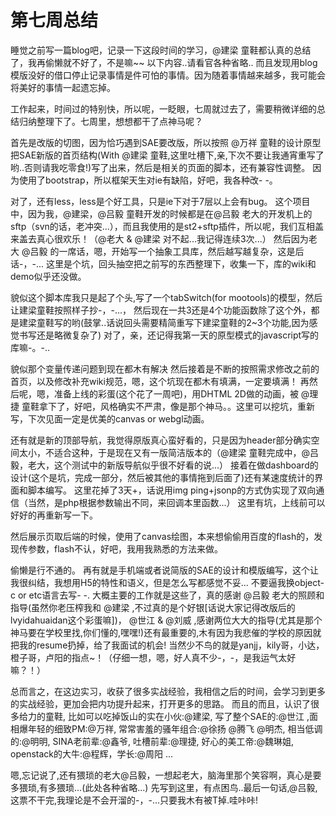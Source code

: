 # 第七周总结

睡觉之前写一篇blog吧，记录一下这段时间的学习，@建梁 童鞋都认真的总结了，我再偷懒就不好了，不是嘛~~ 以下内容..请看官各种省略.. 而且发现用blog模版没好的借口停止记录事情是件可怕的事情。因为随着事情越来越多，我可能会将美好的事情一起遗忘掉。

工作起来，时间过的特别快，所以呢，一眨眼，七周就过去了，需要稍微详细的总结归纳整理下了。七周里，想想都干了点神马呢？ 

首先是改版的切图，因为恰巧遇到SAE要改版，所以按照 @万祥 童鞋的设计原型把SAE新版的首页结构(With @建梁 童鞋,这里吐槽下,亲,下次不要让我通宵重写了哟..否则请我吃零食!)写了出来，然后是相关的页面的脚本，还有兼容性调整。 因为使用了bootstrap，所以框架天生对ie有缺陷，好吧，我各种改- -。

对了，还有less，less是个好工具，只是ie下对于7层以上会有bug。 这个项目中，因为我，@建梁，@吕毅 童鞋开发的时候都是在@吕毅 老大的开发机上的sftp（svn的话，老冲突...），而且我使用的是st2+sftp插件，所以呢，我们互相盖来盖去真心很欢乐！（@老大 & @建梁 对不起...我记得连续3次...） 然后因为老大 @吕毅 的一席话，嗯，开始写一个抽象工具库，然后越写越复杂，这是后话-，-... 这里是个坑，回头抽空把之前写的东西整理下，收集一下，库的wiki和demo似乎还没做。 

貌似这个脚本库我只是起了个头,写了一个tabSwitch(for mootools)的模型，然后让建梁童鞋按照样子抄-，-...， 然后现在一共3还是4个功能函数除了这个外，都是建梁童鞋写的哟(鼓掌..话说回头需要精简重写下建梁童鞋的2~3个功能,因为感觉书写还是略微复杂了) 对了，亲，还记得我第一天的原型模式的javascript写的库嘛-。-..

貌似那个变量传递问题到现在都木有解决 然后接着是不断的按照需求修改之前的首页，以及修改补充wiki规范，嗯，这个坑现在都木有填满，一定要填满！ 再然后呢，嗯，准备上线的彩蛋(这个花了一周吧)，用DHTML 2D做的动画，被 @理捷 童鞋拿下了，好吧，风格确实不严肃，像是那个神马。。这里可以挖坑，重新写，下次见面一定是优美的canvas or webgl动画。 

还有就是新的顶部导航，我觉得原版真心蛮好看的，只是因为header部分确实空间太小，不适合这种，于是现在又有一版简洁版本的（@建梁 童鞋完成中，@吕毅，老大，这个测试中的新版导航似乎很不好看的说...） 接着在做dashboard的设计(这个是坑，完成一部分，然后被其他的事情拖到后面了)还有某速度统计的界面和脚本编写。 这里花掉了3天+，话说用img ping+jsonp的方式伪实现了双向通信（当然，是php根据参数输出不同，来回调本里函数...） 这里有坑，上线前可以好好的再重新写一下。 

然后展示页取后端的时候，使用了canvas绘图，本来想偷偷用百度的flash的，发现传参数，flash不认，好吧，我用我熟悉的方法来做。 

偷懒是行不通的。 再有就是手机端或者说简版的SAE的设计和模版编写，这个让我很纠结，我想用H5的特性和语义，但是怎么写都感觉不妥... 不要逼我换object-c or etc语言去写- -. 大概主要的工作就是这些了，真的感谢 @吕毅 老大的照顾和指导(虽然你老压榨我和 @建梁 ,不过真的是个好银[话说大家记得改版后的lvyidahuaidan这个彩蛋嘛])， @世江 & @刘威 ,感谢两位大大的指导(尤其是那个神马要在学校里找,你们懂的,嘿嘿!)还有最重要的,木有因为我悲催的学校的原因就把我的resume扔掉，给了我面试的机会! 当然少不鸟的就是yanjj，kily哥，小达，橙子哥，卢阳的指点~！（仔细一想，嗯，好人真不少-，-，是我运气太好嘛？！）

总而言之，在这边实习，收获了很多实战经验，我相信之后的时间，会学习到更多的实战经验，更加会把内功提升起来，打开更多的思路。 而且的而且，认识了很多给力的童鞋, 比如可以吃掉饭山的实在小伙:@建梁, 写了整个SAE的:@世江 ,面相爆年轻的细致PM:@万祥, 常常害羞的骚年组合:@徐扬 @腾飞 @明杰, 相当低调的:@明明, SINA老前辈:@鑫爷, 吐槽前辈:@理捷, 好心的美工帝:@魏琳姐, openstack的大牛:@程辉，学长:@周阳 ... 

嗯,忘记说了,还有猥琐的老大@吕毅，一想起老大，脑海里那个笑容啊，真心是要多猥琐,有多猥琐...(此处各种省略...) 先写到这里，有点困鸟..最后一句话,@吕毅, 这票不干完,我理论是不会开溜的-，-...只要我木有被T掉.哇咔咔!

